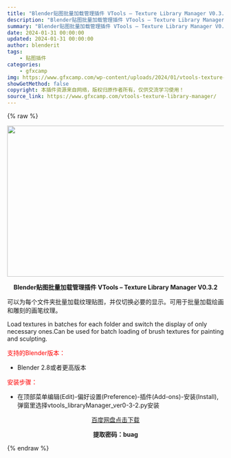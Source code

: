 ```yaml
---
title: "Blender贴图批量加载管理插件 VTools – Texture Library Manager V0.3.2"
description: "Blender贴图批量加载管理插件 VTools – Texture Library Manager V0.3.2 可以为每个文件夹批量加载纹理贴图，并仅切换必要的显示。可用于批量加载绘画..."
summary: "Blender贴图批量加载管理插件 VTools – Texture Library Manager V0.3.2 可以为每个文件夹批量加载纹理贴图，并仅切换必要的显示。可用于批量加载绘画..."
date: 2024-01-31 00:00:00
updated: 2024-01-31 00:00:00
author: blenderit
tags: 
    - 贴图插件
categories:
    - gfxcamp
img: https://www.gfxcamp.com/wp-content/uploads/2024/01/vtools-texture-library-manager.jpg
showGetMethod: false
copyright: 本插件资源来自网络，版权归原作者所有，仅供交流学习使用！
source_link: https://www.gfxcamp.com/vtools-texture-library-manager/
---
```


{% raw %}
<div><p><img decoding="async" class="aligncenter size-full wp-image-118275" src="https://www.gfxcamp.com/wp-content/uploads/2024/01/vtools-texture-library-manager.jpg" data-src="https://www.gfxcamp.com/wp-content/uploads/2024/01/vtools-texture-library-manager.jpg" alt="" width="640" height="352" data-srcset="https://www.gfxcamp.com/wp-content/uploads/2024/01/vtools-texture-library-manager.jpg 640w, https://www.gfxcamp.com/wp-content/uploads/2024/01/vtools-texture-library-manager-150x83.jpg 150w" data-sizes="(max-width: 640px) 100vw, 640px"></p><p style="text-align: center;"><strong>Blender贴图批量加载管理插件 VTools – Texture Library Manager V0.3.2</strong></p><p data-pm-slice="1 1 []">可以为每个文件夹批量加载纹理贴图，并仅切换必要的显示。可用于批量加载绘画和雕刻的画笔纹理。</p><p data-pm-slice="1 1 []">Load textures in batches for each folder and switch the display of only necessary ones.Can be used for batch loading of brush textures for painting and sculpting.</p><p style="text-align: left;"><span style="color: #ff0000;">支持的Blender版本：</span></p><ul>
<li style="text-align: left;">Blender 2.8或者更高版本</li>
</ul><p style="text-align: left;"><span style="color: #ff0000;">安装步骤：</span></p><ul>
<li>在顶部菜单编辑(Edit)-偏好设置(Preference)-插件(Add-ons)-安装(Install),弹窗里选择vtools_libraryManager_ver0-3-2.py安装</li>
</ul><p style="text-align: center;"><a class="maxbutton-3 maxbutton maxbutton-baidu" target="_blank" rel="noopener" href="https://pan.baidu.com/s/1HIWJvVFEPezU4H-us5bscg?pwd=buag"><span class="mb-text">百度网盘点击下载</span></a></p><p style="text-align: center;"><strong>提取密码：buag</strong></p></div>
<div style="display: none">gfxcamp</div>
{% endraw %}